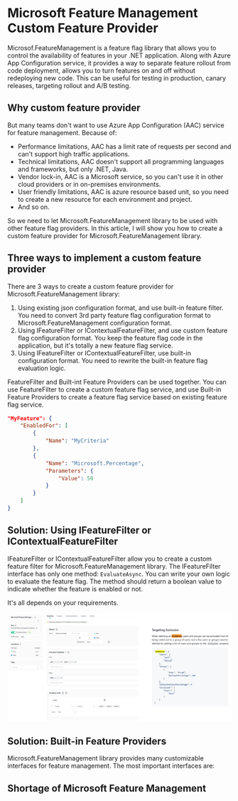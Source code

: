 # Microsoft Feature Management Custom Feature Provider

Microsof.FeatureManagement is a feature flag library that allows you to control the availability of features in your .NET application. Along with Azure App Configuration service, it provides a way to separate feature rollout from code deployment, allows you to turn features on and off without redeploying new code. This can be useful for testing in production, canary releases, targeting rollout and A/B testing.

## Why custom feature provider

But many teams don't want to use Azure App Configuration (AAC) service for feature management. Because of:

- Performance limitations, AAC has a limit rate of requests per second and can't support high traffic applications.
- Technical limitations, AAC doesn't support all programming languages and frameworks, but only .NET, Java.
- Vendor lock-in, AAC is a Microsoft service, so you can't use it in other cloud providers or in on-premises environments.
- User friendly limitations, AAC is azure resource based unit, so you need to create a new resource for each environment and project.
- And so on.

So we need to let Microsoft.FeatureManagement library to be used with other feature flag providers. In this article, I will show you how to create a custom feature provider for Microsoft.FeatureManagement library.

## Three ways to implement a custom feature provider

There are 3 ways to create a custom feature provider for Microsoft.FeatureManagement library:

1. Using existing json configuration format, and use built-in feature filter. You need to convert 3rd party feature flag configuration format to Microsoft.FeatureManagement configuration format.
2. Using IFeatureFilter or IContextualFeatureFilter, and use custom feature flag configuration format. You keep the feature flag code in the application, but it's totally a new feature flag service.
3. Using IFeatureFilter or IContextualFeatureFilter, use built-in configuration format. You need to rewrite the built-in feature flag evaluation logic.

FeatureFilter and Built-int Feature Providers can be used together. You can use FeatureFilter to create a custom feature flag service, and use Built-in Feature Providers to create a feature flag service based on existing feature flag service.

```json
"MyFeature": {
    "EnabledFor": [
        {
            "Name": "MyCriteria"
        },
        {
            "Name": "Microsoft.Percentage",
            "Parameters": {
                "Value": 50
            }
        }
    ]
}
```

## Solution: Using IFeatureFilter or IContextualFeatureFilter


IFeatureFilter or IContextualFeatureFilter allow you to create a custom feature filter for Microsoft.FeatureManagement library. The IFeatureFilter interface has only one method: `EvaluateAsync`. You can write your own logic to evaluate the feature flag. The method should return a boolean value to indicate whether the feature is enabled or not.

It's all depends on your requirements. 


![](../original-articles/assets/microsoft-feature-management-custom-feature-provider/pic1.png)

## Solution: Built-in Feature Providers

Microsoft.FeatureManagement library provides many customizable interfaces for feature management. The most important interfaces are:


## Shortage of Microsoft Feature Management